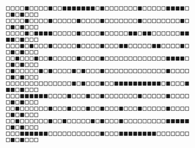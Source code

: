 □□□□■□□□□■□□■■■■■■■□■□□□□□□□■□□□□□■■■■□□■□■□□□
□□□□■□□□□■□□□□□■□□□□■□□□□□□□■□□□□□□□□■□□■□■□□□
□□□□■□■■■■□□□□□■□□□□■□□□□□■■□■■□□□□□□■■■■□■□□□
□□□■□■□□□■□□□□□■□□□□■□□□■■□□□□□■■□□□□■□□■□■□□□
□□■□□□■□□■□□□□□■□□□□■□□□□□□□□□□□□□■■■■□□■□■□□□
□■□□□□□■□■□□□□■□■□□□■□□□□□□□□□□□□□■□□□□□■□■□□□
□□□□□□□□□□□□□□■□■□□□■□□■■■■■■■■■■□■□□□■■■□■□□□
□□□■■■■■■□□□□■□□□■□□■□□□□□□□■□□□□□■□□□□□■□■□□□
□□■□□□□□□■□□□■□□□■□□■□□□■□□□■□□□□□■□□□□□■□■□□□
□□■□□□□□□■□□■□□□□□■□■□□□■□□□□□□□□□■■■■■□■□■□□□
□□□■■■■■■□□□□□□□□□□□■□□□■■■■■■■■□□□□□□□□■□■□□□
